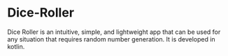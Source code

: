 # Dice-Roller
Dice Roller is an intuitive, simple, and lightweight app that can be used for any situation that requires random number generation. It is developed in kotlin.
